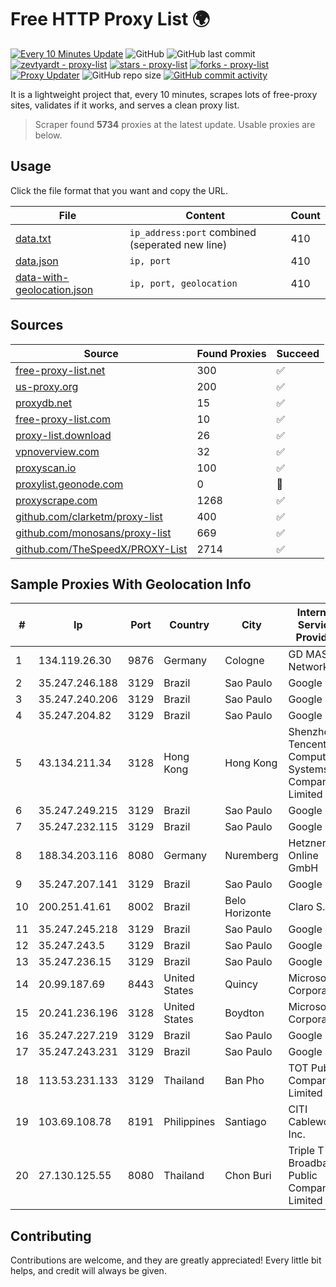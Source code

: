 
# Free HTTP Proxy List 🌍

[![Every 10 Minutes Update](https://github.com/mertguvencli/http-proxy-list/actions/workflows/main.yml/badge.svg?branch=main)](https://github.com/mertguvencli/http-proxy-list/actions/workflows/main.yml)
![GitHub](https://img.shields.io/github/license/mertguvencli/http-proxy-list)
![GitHub last commit](https://img.shields.io/github/last-commit/mertguvencli/http-proxy-list)
[![zevtyardt - proxy-list](https://img.shields.io/static/v1?label=zevtyardt&message=proxy-list&color=blue&logo=github)](https://github.com/zevtyardt/proxy-list "Go to GitHub repo")
[![stars - proxy-list](https://img.shields.io/github/stars/zevtyardt/proxy-list?style=social)](https://github.com/zevtyardt/proxy-list)
[![forks - proxy-list](https://img.shields.io/github/forks/zevtyardt/proxy-list?style=social)](https://github.com/zevtyardt/proxy-list)
[![Proxy Updater](https://github.com/zevtyardt/proxy-list/workflows/Proxy%20Updater/badge.svg)](https://github.com/zevtyardt/proxy-list/actions?query=workflow:"Proxy+Updater")
![GitHub repo size](https://img.shields.io/github/repo-size/zevtyardt/proxy-list)
[![GitHub commit activity](https://img.shields.io/github/commit-activity/m/zevtyardt/proxy-list?logo=commits)](https://github.com/zevtyardt/proxy-list/commits/main)

It is a lightweight project that, every 10 minutes, scrapes lots of free-proxy sites, validates if it works, and serves a clean proxy list.

> Scraper found **5734** proxies at the latest update. Usable proxies are below.

## Usage

Click the file format that you want and copy the URL.

|File|Content|Count|
|----|-------|-----|
|[data.txt](https://raw.githubusercontent.com/mertguvencli/http-proxy-list/main/proxy-list/data.txt)|`ip_address:port` combined (seperated new line)|410|
|[data.json](https://raw.githubusercontent.com/mertguvencli/http-proxy-list/main/proxy-list/data.json)|`ip, port`|410|
|[data-with-geolocation.json](https://raw.githubusercontent.com/mertguvencli/http-proxy-list/main/proxy-list/data-with-geolocation.json)|`ip, port, geolocation`|410|

## Sources

|Source|Found Proxies|Succeed|
|------|-------------|-------|
|[free-proxy-list.net](https://free-proxy-list.net)|300|✅|
|[us-proxy.org](https://www.us-proxy.org)|200|✅|
|[proxydb.net](http://proxydb.net)|15|✅|
|[free-proxy-list.com](https://free-proxy-list.com/?page=&port=&type%5B%5D=http&type%5B%5D=https&up_time=0&search=Search)|10|✅|
|[proxy-list.download](https://www.proxy-list.download/HTTP)|26|✅|
|[vpnoverview.com](https://vpnoverview.com/privacy/anonymous-browsing/free-proxy-servers)|32|✅|
|[proxyscan.io](https://www.proxyscan.io)|100|✅|
|[proxylist.geonode.com](https://proxylist.geonode.com/api/proxy-list?limit=300&page=1&sort_by=lastChecked&sort_type=desc&protocols=http,https)|0|🚫|
|[proxyscrape.com](https://api.proxyscrape.com/v2/?request=displayproxies&protocol=http&timeout=10000&country=all&ssl=all&anonymity=all)|1268|✅|
|[github.com/clarketm/proxy-list](https://raw.githubusercontent.com/clarketm/proxy-list/master/proxy-list-raw.txt)|400|✅|
|[github.com/monosans/proxy-list](https://raw.githubusercontent.com/monosans/proxy-list/main/proxies/http.txt)|669|✅|
|[github.com/TheSpeedX/PROXY-List](https://raw.githubusercontent.com/TheSpeedX/PROXY-List/master/http.txt)|2714|✅|


## Sample Proxies With Geolocation Info

|#|Ip|Port|Country|City|Internet Service Provider|
|-|--|----|-------|----|-------------------------|
|1|134.119.26.30|9876|Germany|Cologne|GD MASS Network|
|2|35.247.246.188|3129|Brazil|Sao Paulo|Google LLC|
|3|35.247.240.206|3129|Brazil|Sao Paulo|Google LLC|
|4|35.247.204.82|3129|Brazil|Sao Paulo|Google LLC|
|5|43.134.211.34|3128|Hong Kong|Hong Kong|Shenzhen Tencent Computer Systems Company Limited|
|6|35.247.249.215|3129|Brazil|Sao Paulo|Google LLC|
|7|35.247.232.115|3129|Brazil|Sao Paulo|Google LLC|
|8|188.34.203.116|8080|Germany|Nuremberg|Hetzner Online GmbH|
|9|35.247.207.141|3129|Brazil|Sao Paulo|Google LLC|
|10|200.251.41.61|8002|Brazil|Belo Horizonte|Claro S.A|
|11|35.247.245.218|3129|Brazil|Sao Paulo|Google LLC|
|12|35.247.243.5|3129|Brazil|Sao Paulo|Google LLC|
|13|35.247.236.15|3129|Brazil|Sao Paulo|Google LLC|
|14|20.99.187.69|8443|United States|Quincy|Microsoft Corporation|
|15|20.241.236.196|3128|United States|Boydton|Microsoft Corporation|
|16|35.247.227.219|3129|Brazil|Sao Paulo|Google LLC|
|17|35.247.243.231|3129|Brazil|Sao Paulo|Google LLC|
|18|113.53.231.133|3129|Thailand|Ban Pho|TOT Public Company Limited|
|19|103.69.108.78|8191|Philippines|Santiago|CITI Cableworld Inc.|
|20|27.130.125.55|8080|Thailand|Chon Buri|Triple T Broadband Public Company Limited|



## Contributing

Contributions are welcome, and they are greatly appreciated! Every
little bit helps, and credit will always be given.

